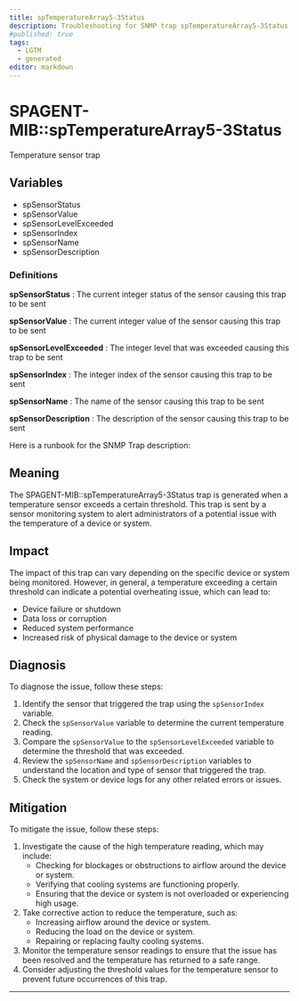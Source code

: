 ```yaml
---
title: spTemperatureArray5-3Status
description: Troubleshooting for SNMP trap spTemperatureArray5-3Status
#published: true
tags:
  - LGTM
  - generated
editor: markdown
---
```


# SPAGENT-MIB::spTemperatureArray5-3Status 

Temperature sensor trap 


## Variables


  - spSensorStatus
  - spSensorValue
  - spSensorLevelExceeded
  - spSensorIndex
  - spSensorName
  - spSensorDescription 

### Definitions 


**spSensorStatus** 
: The current integer status of the sensor causing this trap to be sent 

**spSensorValue** 
: The current integer value of the sensor causing this trap to be sent 

**spSensorLevelExceeded** 
: The integer level that was exceeded causing this trap to be sent 

**spSensorIndex** 
: The integer index of the sensor causing this trap to be sent 

**spSensorName** 
: The name of the sensor causing this trap to be sent 

**spSensorDescription** 
: The description of the sensor causing this trap to be sent 


Here is a runbook for the SNMP Trap description:

## Meaning

The SPAGENT-MIB::spTemperatureArray5-3Status trap is generated when a temperature sensor exceeds a certain threshold. This trap is sent by a sensor monitoring system to alert administrators of a potential issue with the temperature of a device or system.

## Impact

The impact of this trap can vary depending on the specific device or system being monitored. However, in general, a temperature exceeding a certain threshold can indicate a potential overheating issue, which can lead to:

* Device failure or shutdown
* Data loss or corruption
* Reduced system performance
* Increased risk of physical damage to the device or system

## Diagnosis

To diagnose the issue, follow these steps:

1. Identify the sensor that triggered the trap using the `spSensorIndex` variable.
2. Check the `spSensorValue` variable to determine the current temperature reading.
3. Compare the `spSensorValue` to the `spSensorLevelExceeded` variable to determine the threshold that was exceeded.
4. Review the `spSensorName` and `spSensorDescription` variables to understand the location and type of sensor that triggered the trap.
5. Check the system or device logs for any other related errors or issues.

## Mitigation

To mitigate the issue, follow these steps:

1. Investigate the cause of the high temperature reading, which may include:
	* Checking for blockages or obstructions to airflow around the device or system.
	* Verifying that cooling systems are functioning properly.
	* Ensuring that the device or system is not overloaded or experiencing high usage.
2. Take corrective action to reduce the temperature, such as:
	* Increasing airflow around the device or system.
	* Reducing the load on the device or system.
	* Repairing or replacing faulty cooling systems.
3. Monitor the temperature sensor readings to ensure that the issue has been resolved and the temperature has returned to a safe range.
4. Consider adjusting the threshold values for the temperature sensor to prevent future occurrences of this trap.
---




